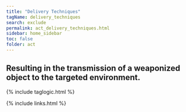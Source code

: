 ```yaml
---
title: "Delivery Techniques"
tagName: delivery_techniques
search: exclude
permalink: act_delivery_techniques.html
sidebar: home_sidebar
toc: false
folder: act
---
```


## Resulting in the transmission of a weaponized object to the targeted environment.


{% include taglogic.html %}

{% include links.html %}

